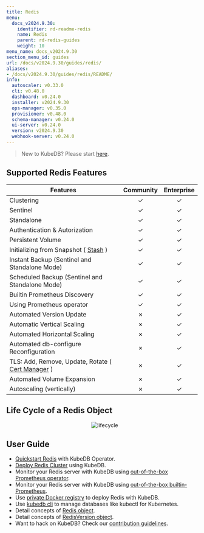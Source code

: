 ```yaml
---
title: Redis
menu:
  docs_v2024.9.30:
    identifier: rd-readme-redis
    name: Redis
    parent: rd-redis-guides
    weight: 10
menu_name: docs_v2024.9.30
section_menu_id: guides
url: /docs/v2024.9.30/guides/redis/
aliases:
- /docs/v2024.9.30/guides/redis/README/
info:
  autoscaler: v0.33.0
  cli: v0.48.0
  dashboard: v0.24.0
  installer: v2024.9.30
  ops-manager: v0.35.0
  provisioner: v0.48.0
  schema-manager: v0.24.0
  ui-server: v0.24.0
  version: v2024.9.30
  webhook-server: v0.24.0
---
```


> New to KubeDB? Please start [here](/docs/v2024.9.30/README).

## Supported Redis Features
| Features                                                                           | Community | Enterprise |
|------------------------------------------------------------------------------------|:---------:|:----------:|
| Clustering                                                                         | &#10003;  |  &#10003;  |
| Sentinel                                                                           | &#10003;  |  &#10003;  |
| Standalone                                                                         | &#10003;  |  &#10003;  |
| Authentication & Autorization                                                      | &#10003;  |  &#10003;  |
| Persistent Volume                                                                  | &#10003;  |  &#10003;  |
| Initializing from Snapshot ( [Stash](https://stash.run/) )                         | &#10003;  |  &#10003;  |
| Instant Backup (Sentinel and Standalone Mode)                                      | &#10003;  |  &#10003;  |
| Scheduled Backup (Sentinel and Standalone Mode)                                    | &#10003;  |  &#10003;  |
| Builtin Prometheus Discovery                                                       | &#10003;  |  &#10003;  |
| Using Prometheus operator                                                          | &#10003;  |  &#10003;  |
| Automated Version Update                                                           | &#10007;  |  &#10003;  |
| Automatic Vertical Scaling                                                         | &#10007;  |  &#10003;  |
| Automated Horizontal Scaling                                                       | &#10007;  |  &#10003;  |
| Automated db-configure Reconfiguration                                             | &#10007;  |  &#10003;  |
| TLS: Add, Remove, Update, Rotate ( [Cert Manager](https://cert-manager.io/docs/) ) | &#10007;  |  &#10003;  |
| Automated Volume Expansion                                                         | &#10007;  |  &#10003;  |
| Autoscaling (vertically)                                                           | &#10007;  |  &#10003;  |


## Life Cycle of a Redis Object

<p align="center">
  <img alt="lifecycle"  src="/docs/v2024.9.30/images/redis/redis-lifecycle.png">
</p>

## User Guide

- [Quickstart Redis](/docs/v2024.9.30/guides/redis/quickstart/quickstart) with KubeDB Operator.
- [Deploy Redis Cluster](/docs/v2024.9.30/guides/redis/clustering/redis-cluster) using KubeDB.
- Monitor your Redis server with KubeDB using [out-of-the-box Prometheus operator](/docs/v2024.9.30/guides/redis/monitoring/using-prometheus-operator).
- Monitor your Redis server with KubeDB using [out-of-the-box builtin-Prometheus](/docs/v2024.9.30/guides/redis/monitoring/using-builtin-prometheus).
- Use [private Docker registry](/docs/v2024.9.30/guides/redis/private-registry/using-private-registry) to deploy Redis with KubeDB.
- Use [kubedb cli](/docs/v2024.9.30/guides/redis/cli/cli) to manage databases like kubectl for Kubernetes.
- Detail concepts of [Redis object](/docs/v2024.9.30/guides/redis/concepts/redis).
- Detail concepts of [RedisVersion object](/docs/v2024.9.30/guides/redis/concepts/catalog).
- Want to hack on KubeDB? Check our [contribution guidelines](/docs/v2024.9.30/CONTRIBUTING).
